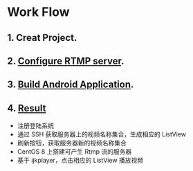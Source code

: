# Work Flow
## 1. Creat Project.

## 2. [Configure RTMP server][1].

## 3. [Build Android Application][2].

## 4. [Result][3]
* 注册登陆系统
* 通过 SSH 获取服务器上的视频名称集合，生成相应的 ListView
* 刷新按钮，获取服务器新的视频名称集合
* CentOS 8 上搭建可产生 Rtmp 流的服务器
* 基于 ijkplayer，点击相应的 ListView 播放视频



[1]:https://github.com/magictomagic/magictomagic.github.io/blob/master/_posts/2020-05-05-%E5%BE%85%E5%AE%8C%E5%96%84%E4%B8%8E%E6%80%9D%E8%B7%AF.md
[2]:https://github.com/magictomagic/magictomagic.github.io/blob/master/_posts/2020-05-05-%E5%AE%9E%E7%8E%B0%E8%BF%87%E7%A8%8B.md
[3]:https://github.com/magictomagic/magictomagic.github.io/blob/master/_posts/2020-05-05-%E5%AE%9E%E7%8E%B0%E8%BF%87%E7%A8%8B.md#%E5%AE%9E%E7%8E%B0%E7%BB%93%E6%9E%9C